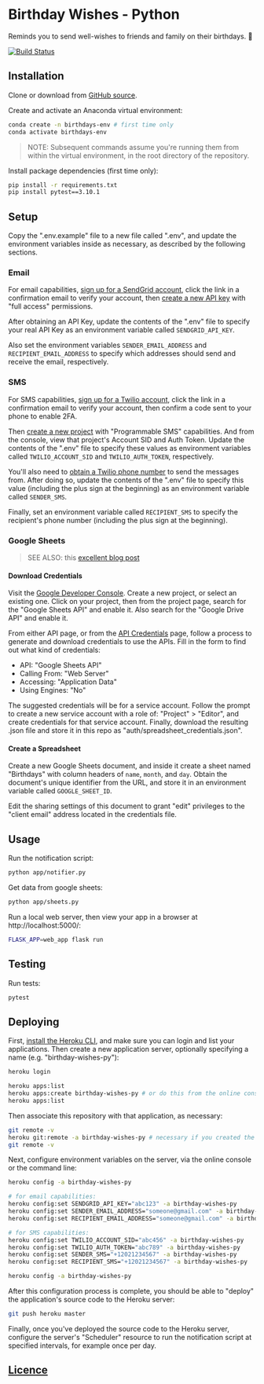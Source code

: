 # Birthday Wishes - Python

Reminds you to send well-wishes to friends and family on their birthdays. :tada:

[![Build Status](https://travis-ci.com/s2t2/birthday-wishes-py.svg?branch=master)](https://travis-ci.com/s2t2/birthday-wishes-py)

## Installation

Clone or download from [GitHub source](https://github.com/s2t2/birthday-wishes-py).

Create and activate an Anaconda virtual environment:

```sh
conda create -n birthdays-env # first time only
conda activate birthdays-env
```

> NOTE: Subsequent commands assume you're running them from within the virtual environment, in the root directory of the repository.

Install package dependencies (first time only):

```sh
pip install -r requirements.txt
pip install pytest==3.10.1
```

## Setup

Copy the ".env.example" file to a new file called ".env", and update the environment variables inside as necessary, as described by the following sections.

### Email

For email capabilities, [sign up for a SendGrid account](https://signup.sendgrid.com/), click the link in a confirmation email to verify your account, then [create a new API key](https://app.sendgrid.com/settings/api_keys) with "full access" permissions.

After obtaining an API Key, update the contents of the ".env" file to specify your real API Key as an environment variable called `SENDGRID_API_KEY`.

Also set the environment variables `SENDER_EMAIL_ADDRESS` and `RECIPIENT_EMAIL_ADDRESS` to specify which addresses should send and receive the email, respectively.

### SMS

For SMS capabilities, [sign up for a Twilio account](https://www.twilio.com/try-twilio), click the link in a confirmation email to verify your account, then confirm a code sent to your phone to enable 2FA.

Then [create a new project](https://www.twilio.com/console/projects/create) with "Programmable SMS" capabilities. And from the console, view that project's Account SID and Auth Token. Update the contents of the ".env" file to specify these values as environment variables called `TWILIO_ACCOUNT_SID` and `TWILIO_AUTH_TOKEN`, respectively.

You'll also need to [obtain a Twilio phone number](https://www.twilio.com/console/sms/getting-started/build) to send the messages from. After doing so, update the contents of the ".env" file to specify this value (including the plus sign at the beginning) as an environment variable called `SENDER_SMS`.

Finally, set an environment variable called `RECIPIENT_SMS` to specify the recipient's phone number (including the plus sign at the beginning).

### Google Sheets

> SEE ALSO: this [excellent blog post](https://www.twilio.com/blog/2017/02/an-easy-way-to-read-and-write-to-a-google-spreadsheet-in-python.html)

#### Download Credentials

Visit the [Google Developer Console](https://console.developers.google.com/cloud-resource-manager). Create a new project, or select an existing one. Click on your project, then from the project page, search for the "Google Sheets API" and enable it. Also search for the "Google Drive API" and enable it.

From either API page, or from the [API Credentials](https://console.developers.google.com/apis/credentials) page, follow a process to generate and download credentials to use the APIs. Fill in the form to find out what kind of credentials:

  + API: "Google Sheets API"
  + Calling From: "Web Server"
  + Accessing: "Application Data"
  + Using Engines: "No"

The suggested credentials will be for a service account. Follow the prompt to create a new service account with a role of: "Project" > "Editor", and create credentials for that service account. Finally, download the resulting .json file and store it in this repo as "auth/spreadsheet_credentials.json".

#### Create a Spreadsheet

Create a new Google Sheets document, and inside it create a sheet named "Birthdays" with column headers of `name`, `month`, and `day`. Obtain the document's unique identifier from the URL, and store it in an environment variable called `GOOGLE_SHEET_ID`.

Edit the sharing settings of this document to grant "edit" privileges to the "client email" address located in the credentials file.

## Usage

Run the notification script:

```sh
python app/notifier.py
```

Get data from google sheets:

```sh
python app/sheets.py
```

Run a local web server, then view your app in a browser at http://localhost:5000/:

```sh
FLASK_APP=web_app flask run
```

## Testing

Run tests:

```sh
pytest
```

## Deploying

First, [install the Heroku CLI](https://devcenter.heroku.com/articles/heroku-cli#download-and-install), and make sure you can login and list your applications. Then create a new application server, optionally specifying a name (e.g. "birthday-wishes-py"):

```sh
heroku login

heroku apps:list
heroku apps:create birthday-wishes-py # or do this from the online console
heroku apps:list
```

Then associate this repository with that application, as necessary:

```sh
git remote -v
heroku git:remote -a birthday-wishes-py # necessary if you created the app from the online console
git remote -v
```

Next, configure environment variables on the server, via the online console or the command line:

```sh
heroku config -a birthday-wishes-py

# for email capabilities:
heroku config:set SENDGRID_API_KEY="abc123" -a birthday-wishes-py
heroku config:set SENDER_EMAIL_ADDRESS="someone@gmail.com" -a birthday-wishes-py
heroku config:set RECIPIENT_EMAIL_ADDRESS="someone@gmail.com" -a birthday-wishes-py

# for SMS capabilities:
heroku config:set TWILIO_ACCOUNT_SID="abc456" -a birthday-wishes-py
heroku config:set TWILIO_AUTH_TOKEN="abc789" -a birthday-wishes-py
heroku config:set SENDER_SMS="+12021234567" -a birthday-wishes-py
heroku config:set RECIPIENT_SMS="+12021234567" -a birthday-wishes-py

heroku config -a birthday-wishes-py
```

After this configuration process is complete, you should be able to "deploy" the application's source code to the Heroku server:

```sh
git push heroku master
```

Finally, once you've deployed the source code to the Heroku server, configure the server's "Scheduler" resource to run the notification script at specified intervals, for example once per day.

## [Licence](/LICENSE.md)

